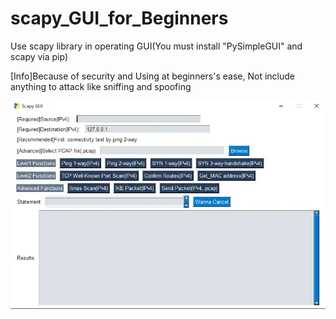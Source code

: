 # scapy_GUI_for_Beginners
Use scapy library in operating GUI(You must install "PySimpleGUI" and scapy via pip)

[Info]Because of security and Using at beginners's ease, Not include anything to attack like sniffing and spoofing

![Test Image 1](GUI_IMAGE.webp)
